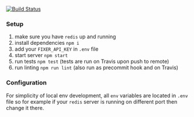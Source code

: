 [![Build Status](https://travis-ci.org/Daniel1984/exchange-rates.svg?branch=master)](https://travis-ci.org/Daniel1984/exchange-rates)

### Setup
1. make sure you have `redis` up and running
2. install dependencies `npm i`
3. add your `FIXER_API_KEY` in `.env` file
4. start server `npm start`
5. run tests `npm test` (tests are run on Travis upon push to remote)
6. run linting `npm run lint` (also run as precommit hook and on Travis)

### Configuration
For simplicity of local env development, all `env` variables are located in `.env` file so for example if your `redis` server is running on different port then change it there.

